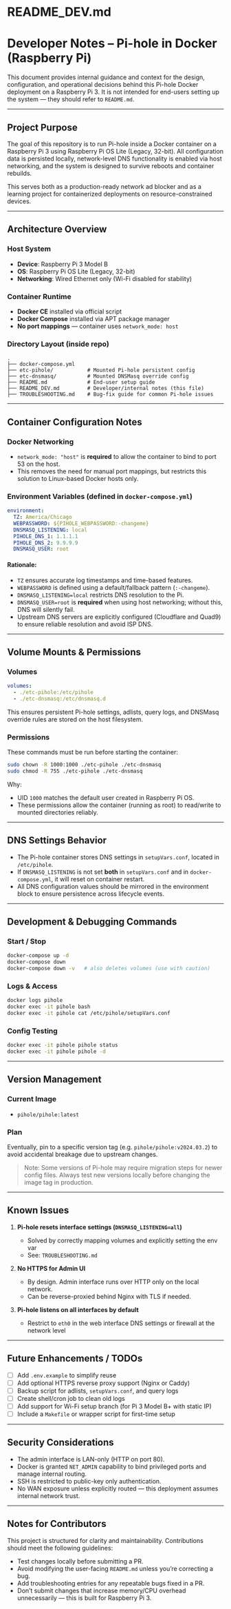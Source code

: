 # README_DEV.md

# Developer Notes – Pi-hole in Docker (Raspberry Pi)

This document provides internal guidance and context for the design, configuration, and operational decisions behind this Pi-hole Docker deployment on a Raspberry Pi 3. It is not intended for end-users setting up the system — they should refer to `README.md`.

---

## Project Purpose

The goal of this repository is to run Pi-hole inside a Docker container on a Raspberry Pi 3 using Raspberry Pi OS Lite (Legacy, 32-bit). All configuration data is persisted locally, network-level DNS functionality is enabled via host networking, and the system is designed to survive reboots and container rebuilds.

This serves both as a production-ready network ad blocker and as a learning project for containerized deployments on resource-constrained devices.

---

## Architecture Overview

### Host System

- **Device**: Raspberry Pi 3 Model B
- **OS**: Raspberry Pi OS Lite (Legacy, 32-bit)
- **Networking**: Wired Ethernet only (Wi-Fi disabled for stability)

### Container Runtime

- **Docker CE** installed via official script
- **Docker Compose** installed via APT package manager
- **No port mappings** — container uses `network_mode: host`

### Directory Layout (inside repo)

```
.
├── docker-compose.yml
├── etc-pihole/           # Mounted Pi-hole persistent config
├── etc-dnsmasq/          # Mounted DNSMasq override config
├── README.md             # End-user setup guide
├── README_DEV.md         # Developer/internal notes (this file)
├── TROUBLESHOOTING.md    # Bug-fix guide for common Pi-hole issues
```

---

## Container Configuration Notes

### Docker Networking

- `network_mode: "host"` is **required** to allow the container to bind to port 53 on the host.
- This removes the need for manual port mappings, but restricts this solution to Linux-based Docker hosts only.

### Environment Variables (defined in `docker-compose.yml`)

```yaml
environment:
  TZ: America/Chicago
  WEBPASSWORD: ${PIHOLE_WEBPASSWORD:-changeme}
  DNSMASQ_LISTENING: local
  PIHOLE_DNS_1: 1.1.1.1
  PIHOLE_DNS_2: 9.9.9.9
  DNSMASQ_USER: root
```

#### Rationale:
- `TZ` ensures accurate log timestamps and time-based features.
- `WEBPASSWORD` is defined using a default/fallback pattern (`:-changeme`).
- `DNSMASQ_LISTENING=local` restricts DNS resolution to the Pi.
- `DNSMASQ_USER=root` is **required** when using host networking; without this, DNS will silently fail.
- Upstream DNS servers are explicitly configured (Cloudflare and Quad9) to ensure reliable resolution and avoid ISP DNS.

---

## Volume Mounts & Permissions

### Volumes

```yaml
volumes:
  - ./etc-pihole:/etc/pihole
  - ./etc-dnsmasq:/etc/dnsmasq.d
```

This ensures persistent Pi-hole settings, adlists, query logs, and DNSMasq override rules are stored on the host filesystem.

### Permissions

These commands must be run before starting the container:

```sh
sudo chown -R 1000:1000 ./etc-pihole ./etc-dnsmasq
sudo chmod -R 755 ./etc-pihole ./etc-dnsmasq
```

Why:
- UID `1000` matches the default user created in Raspberry Pi OS.
- These permissions allow the container (running as root) to read/write to mounted directories reliably.

---

## DNS Settings Behavior

- The Pi-hole container stores DNS settings in `setupVars.conf`, located in `/etc/pihole`.
- If `DNSMASQ_LISTENING` is not set **both** in `setupVars.conf` and in `docker-compose.yml`, it will reset on container restart.
- All DNS configuration values should be mirrored in the environment block to ensure persistence across lifecycle events.

---

## Development & Debugging Commands

### Start / Stop

```sh
docker-compose up -d
docker-compose down
docker-compose down -v   # also deletes volumes (use with caution)
```

### Logs & Access

```sh
docker logs pihole
docker exec -it pihole bash
docker exec -it pihole cat /etc/pihole/setupVars.conf
```

### Config Testing

```sh
docker exec -it pihole pihole status
docker exec -it pihole pihole -d
```

---

## Version Management

### Current Image

- `pihole/pihole:latest`

### Plan

Eventually, pin to a specific version tag (e.g. `pihole/pihole:v2024.03.2`) to avoid accidental breakage due to upstream changes.

> Note: Some versions of Pi-hole may require migration steps for newer config files. Always test new versions locally before changing the image tag in production.

---

## Known Issues

1. **Pi-hole resets interface settings (`DNSMASQ_LISTENING=all`)**
   - Solved by correctly mapping volumes and explicitly setting the env var
   - See: `TROUBLESHOOTING.md`

2. **No HTTPS for Admin UI**
   - By design. Admin interface runs over HTTP only on the local network.
   - Can be reverse-proxied behind Nginx with TLS if needed.

3. **Pi-hole listens on all interfaces by default**
   - Restrict to `eth0` in the web interface DNS settings or firewall at the network level

---

## Future Enhancements / TODOs

- [ ] Add `.env.example` to simplify reuse
- [ ] Add optional HTTPS reverse proxy support (Nginx or Caddy)
- [ ] Backup script for adlists, `setupVars.conf`, and query logs
- [ ] Create shell/cron job to clean old logs
- [ ] Add support for Wi-Fi setup branch (for Pi 3 Model B+ with static IP)
- [ ] Include a `Makefile` or wrapper script for first-time setup

---

## Security Considerations

- The admin interface is LAN-only (HTTP on port 80).
- Docker is granted `NET_ADMIN` capability to bind privileged ports and manage internal routing.
- SSH is restricted to public-key only authentication.
- No WAN exposure unless explicitly routed — this deployment assumes internal network trust.

---

## Notes for Contributors

This project is structured for clarity and maintainability. Contributions should meet the following guidelines:

- Test changes locally before submitting a PR.
- Avoid modifying the user-facing `README.md` unless you’re correcting a bug.
- Add troubleshooting entries for any repeatable bugs fixed in a PR.
- Don’t submit changes that increase memory/CPU overhead unnecessarily — this is built for Raspberry Pi 3.
```
